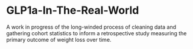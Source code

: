 # GLP1a-In-The-Real-World
A work in progress of the long-winded process of cleaning data and gathering cohort statistics to inform a retrospective study measuring the primary outcome of weight loss over time. 

